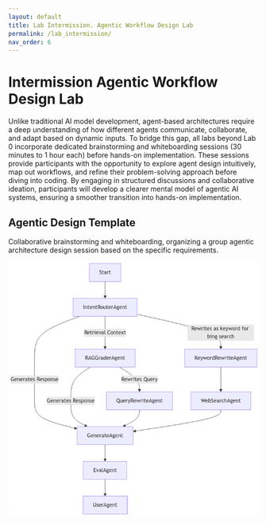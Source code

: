 ```yaml
---
layout: default
title: Lab Intermission. Agentic Workflow Design Lab
permalink: /lab_intermission/
nav_order: 6
---
```


# Intermission Agentic Workflow Design Lab
Unlike traditional AI model development, agent-based architectures require a deep understanding of how different agents communicate, collaborate, and adapt based on dynamic inputs. To bridge this gap, all labs beyond Lab 0 incorporate dedicated brainstorming and whiteboarding sessions (30 minutes to 1 hour each) before hands-on implementation. These sessions provide participants with the opportunity to explore agent design intuitively, map out workflows, and refine their problem-solving approach before diving into coding. By engaging in structured discussions and collaborative ideation, participants will develop a clearer mental model of agentic AI systems, ensuring a smoother transition into hands-on implementation. 

## Agentic Design Template
Collaborative brainstorming and whiteboarding, organizing a group agentic architecture design session based on the specific requirements. 

![Adaptive RAG](../1_agentic-design-ptn/images/adaptive-RAG.png)